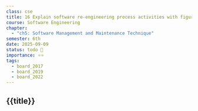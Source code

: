 ```yaml
---
class: cse
title: 16 Explain software re-engineering process activities with figures.
course: Software Engineering
chapter:
  - "ch5: Software Management and Maintenance Technique"
semester: 6th
date: 2025-09-09
status: todo 🔖
importance: ⭐⭐
tags:
  - board_2017
  - board_2019
  - board_2022
---
```


## {{title}}
